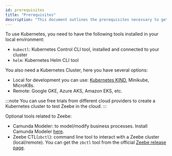 ```yaml
---
id: prerequisites
title: "Prerequisites"
description: "This document outlines the prerequisites necessary to get started."
---
```


To use Kubernetes, you need to have the following tools installed in your local environment:

- `kubectl`: Kubernetes Control CLI tool, installed and connected to your cluster
- `helm`: Kubernetes Helm CLI tool

You also need a Kubernetes Cluster, here you have several options:

- Local for development you can use: [Kubernetes KIND](https://github.com/kubernetes-sigs/kind), Minikube, MicroK8s.
- Remote: Google GKE, Azure AKS, Amazon EKS, etc.

:::note
You can use free trials from different cloud providers to create a Kubernetes cluster to test Zeebe in the cloud.
::: 

Optional tools related to Zeebe:

- Camunda Modeler: to model/modify business processes. Install Camunda Modeler [here](https://docs.camunda.io/docs/product-manuals/modeler/camunda-modeler/install-the-modeler).
- Zeebe CTL(`zbctl`): command line tool to interact with a Zeebe cluster (local/remote). You can get the `zbctl` tool from the official [Zeebe release page](https://github.com/camunda-cloud/zeebe/releases).


